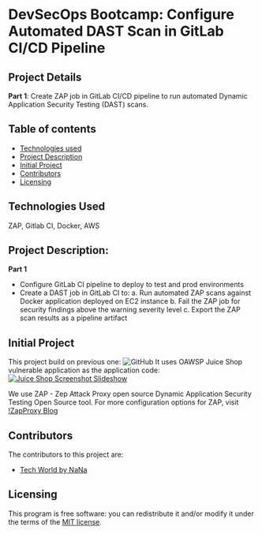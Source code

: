# DevSecOps Bootcamp: Configure Automated DAST Scan in GitLab CI/CD Pipeline

## Project Details
**Part 1**: 
Create ZAP job in GitLab CI/CD pipeline to run automated Dynamic Application Security Testing (DAST) scans.

## Table of contents

- [Technologies used](#Technologies-Used)
- [Project Description](#Project-Description)
- [Initial Project](Initial-Project)
- [Contributors](#contributors)
- [Licensing](#licensing)

## Technologies Used
ZAP, Gitlab CI, Docker, AWS 

## Project Description:
**Part 1**
- Configure GitLab CI pipeline to deploy to test and prod environments
- Create a DAST job in GitLab CI to:
    a. Run automated ZAP scans against Docker application deployed on EC2 instance
    b. Fail the ZAP job for security findings above the warning severity level
    c. Export the ZAP scan results as a pipeline artifact


## Initial Project
This project build on previous one: 
![GitHub](https://github.com/Nicole732/devsecops-sast-cicd-gitlab)
It uses OAWSP Juice Shop vulnerable application as the application code:
[![Juice Shop Screenshot Slideshow](https://img.shields.io/github/release/juice-shop/juice-shop.svg)](https://github.com/juice-shop/juice-shop/releases/latest)

We use ZAP - Zep Attack Proxy open source Dynamic Application Security Testing Open Source tool. For more configuration options for ZAP, visit [!ZapProxy Blog](https://www.zaproxy.org/docs/docker/baseline-scan/)

## Contributors

The contributors to this project are:
- [Tech World by NaNa](https://gitlab.com/twn-devsecops-bootcamp/) 

## Licensing

This program is free software: you can redistribute it and/or modify it under the terms of the [MIT license](LICENSE).
